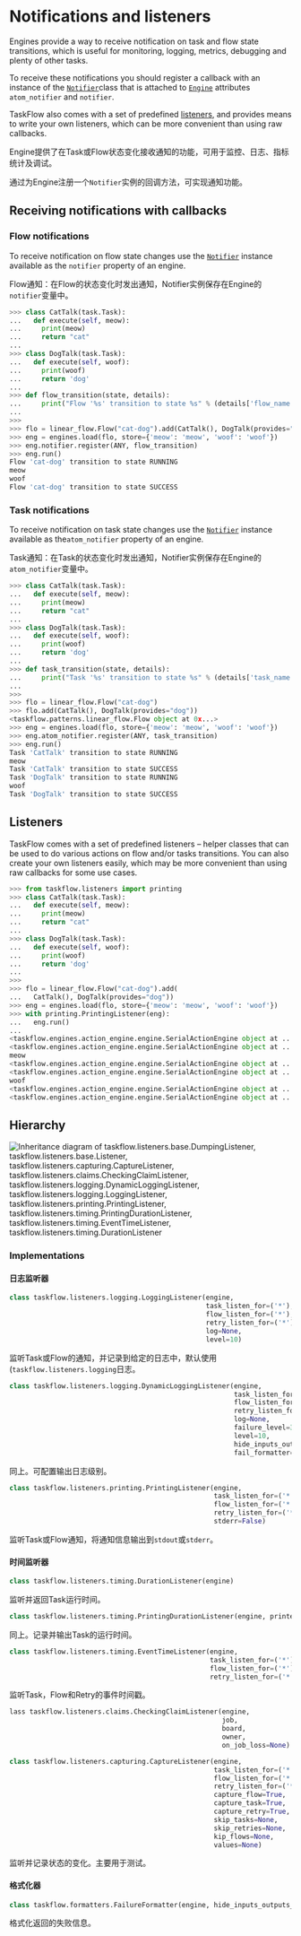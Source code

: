 # Notifications and listeners

Engines provide a way to receive notification on task and flow state transitions, which is useful for monitoring, logging, metrics, debugging and plenty of other tasks.

To receive these notifications you should register a callback with an instance of the [`Notifier`](https://docs.openstack.org/taskflow/latest/user/types.html#taskflow.types.notifier.Notifier)class that is attached to [`Engine`](https://docs.openstack.org/taskflow/latest/user/engines.html#taskflow.engines.base.Engine) attributes `atom_notifier` and `notifier`.

TaskFlow also comes with a set of predefined [listeners](https://docs.openstack.org/taskflow/latest/user/notifications.html#listeners), and provides means to write your own listeners, which can be more convenient than using raw callbacks.

Engine提供了在Task或Flow状态变化接收通知的功能，可用于监控、日志、指标统计及调试。

通过为Engine注册一个`Notifier`实例的回调方法，可实现通知功能。



## Receiving notifications with callbacks

### Flow notifications

To receive notification on flow state changes use the [`Notifier`](https://docs.openstack.org/taskflow/latest/user/types.html#taskflow.types.notifier.Notifier) instance available as the `notifier` property of an engine.

Flow通知：在Flow的状态变化时发出通知，Notifier实例保存在Engine的`notifier`变量中。

```python
>>> class CatTalk(task.Task):
...   def execute(self, meow):
...     print(meow)
...     return "cat"
...
>>> class DogTalk(task.Task):
...   def execute(self, woof):
...     print(woof)
...     return 'dog'
...
>>> def flow_transition(state, details):
...     print("Flow '%s' transition to state %s" % (details['flow_name'], state))
...
>>>
>>> flo = linear_flow.Flow("cat-dog").add(CatTalk(), DogTalk(provides="dog"))
>>> eng = engines.load(flo, store={'meow': 'meow', 'woof': 'woof'})
>>> eng.notifier.register(ANY, flow_transition)
>>> eng.run()
Flow 'cat-dog' transition to state RUNNING
meow
woof
Flow 'cat-dog' transition to state SUCCESS
```



### Task notifications

To receive notification on task state changes use the [`Notifier`](https://docs.openstack.org/taskflow/latest/user/types.html#taskflow.types.notifier.Notifier) instance available as the`atom_notifier` property of an engine.

Task通知：在Task的状态变化时发出通知，Notifier实例保存在Engine的`atom_notifier`变量中。

```python
>>> class CatTalk(task.Task):
...   def execute(self, meow):
...     print(meow)
...     return "cat"
...
>>> class DogTalk(task.Task):
...   def execute(self, woof):
...     print(woof)
...     return 'dog'
...
>>> def task_transition(state, details):
...     print("Task '%s' transition to state %s" % (details['task_name'], state))
...
>>>
>>> flo = linear_flow.Flow("cat-dog")
>>> flo.add(CatTalk(), DogTalk(provides="dog"))
<taskflow.patterns.linear_flow.Flow object at 0x...>
>>> eng = engines.load(flo, store={'meow': 'meow', 'woof': 'woof'})
>>> eng.atom_notifier.register(ANY, task_transition)
>>> eng.run()
Task 'CatTalk' transition to state RUNNING
meow
Task 'CatTalk' transition to state SUCCESS
Task 'DogTalk' transition to state RUNNING
woof
Task 'DogTalk' transition to state SUCCESS
```



## Listeners

TaskFlow comes with a set of predefined listeners – helper classes that can be used to do various actions on flow and/or tasks transitions. You can also create your own listeners easily, which may be more convenient than using raw callbacks for some use cases.

```python
>>> from taskflow.listeners import printing
>>> class CatTalk(task.Task):
...   def execute(self, meow):
...     print(meow)
...     return "cat"
...
>>> class DogTalk(task.Task):
...   def execute(self, woof):
...     print(woof)
...     return 'dog'
...
>>>
>>> flo = linear_flow.Flow("cat-dog").add(
...   CatTalk(), DogTalk(provides="dog"))
>>> eng = engines.load(flo, store={'meow': 'meow', 'woof': 'woof'})
>>> with printing.PrintingListener(eng):
...   eng.run()
...
<taskflow.engines.action_engine.engine.SerialActionEngine object at ...> has moved flow 'cat-dog' (...) into state 'RUNNING' from state 'PENDING'
<taskflow.engines.action_engine.engine.SerialActionEngine object at ...> has moved task 'CatTalk' (...) into state 'RUNNING' from state 'PENDING'
meow
<taskflow.engines.action_engine.engine.SerialActionEngine object at ...> has moved task 'CatTalk' (...) into state 'SUCCESS' from state 'RUNNING' with result 'cat' (failure=False)
<taskflow.engines.action_engine.engine.SerialActionEngine object at ...> has moved task 'DogTalk' (...) into state 'RUNNING' from state 'PENDING'
woof
<taskflow.engines.action_engine.engine.SerialActionEngine object at ...> has moved task 'DogTalk' (...) into state 'SUCCESS' from state 'RUNNING' with result 'dog' (failure=False)
<taskflow.engines.action_engine.engine.SerialActionEngine object at ...> has moved flow 'cat-dog' (...) into state 'SUCCESS' from state 'RUNNING'
```



## Hierarchy



![Inheritance diagram of taskflow.listeners.base.DumpingListener, taskflow.listeners.base.Listener, taskflow.listeners.capturing.CaptureListener, taskflow.listeners.claims.CheckingClaimListener, taskflow.listeners.logging.DynamicLoggingListener, taskflow.listeners.logging.LoggingListener, taskflow.listeners.printing.PrintingListener, taskflow.listeners.timing.PrintingDurationListener, taskflow.listeners.timing.EventTimeListener, taskflow.listeners.timing.DurationListener](https://docs.openstack.org/taskflow/latest/_images/inheritance-3cf6584e8965804e986a5d2b6718af2415e680cb.png)



### Implementations

#### 日志监听器

```python
class taskflow.listeners.logging.LoggingListener(engine, 
                                                 task_listen_for=('*'), 
                                                 flow_listen_for=('*'), 
                                                 retry_listen_for=('*'), 
                                                 log=None, 
                                                 level=10)
```

监听Task或Flow的通知，并记录到给定的日志中，默认使用(`taskflow.listeners.logging`日志。

```python
class taskflow.listeners.logging.DynamicLoggingListener(engine, 
                                                        task_listen_for=('*'),
                                                        flow_listen_for=('*'),
                                                        retry_listen_for=('*'), 
                                                        log=None, 
                                                        failure_level=30, 
                                                        level=10, 
                                                        hide_inputs_outputs_of=(),
                                                        fail_formatter=None)
```

同上。可配置输出日志级别。

```python
class taskflow.listeners.printing.PrintingListener(engine, 
                                                   task_listen_for=('*'), 
                                                   flow_listen_for=('*'), 
                                                   retry_listen_for=('*'), 
                                                   stderr=False)
```

监听Task或Flow通知，将通知信息输出到`stdout`或`stderr`。

#### 时间监听器

```python
class taskflow.listeners.timing.DurationListener(engine)
```

监听并返回Task运行时间。

```python
class taskflow.listeners.timing.PrintingDurationListener(engine, printer=None)
```

同上。记录并输出Task的运行时间。

```python
class taskflow.listeners.timing.EventTimeListener(engine, 
                                                  task_listen_for=('*'), 
                                                  flow_listen_for=('*'), 
                                                  retry_listen_for=('*'))
```

监听Task，Flow和Retry的事件时间戳。



```python
lass taskflow.listeners.claims.CheckingClaimListener(engine, 
                                                     job, 
                                                     board, 
                                                     owner, 
                                                     on_job_loss=None)
```



```python
class taskflow.listeners.capturing.CaptureListener(engine, 
                                                   task_listen_for=('*'), 
                                                   flow_listen_for=('*'), 
                                                   retry_listen_for=('*'), 
                                                   capture_flow=True, 
                                                   capture_task=True, 
                                                   capture_retry=True, 
                                                   skip_tasks=None, 
                                                   skip_retries=None, 
                                                   kip_flows=None, 
                                                   values=None)
```

监听并记录状态的变化。主要用于测试。



#### 格式化器

```python
class taskflow.formatters.FailureFormatter(engine, hide_inputs_outputs_of=())
```

格式化返回的失败信息。
